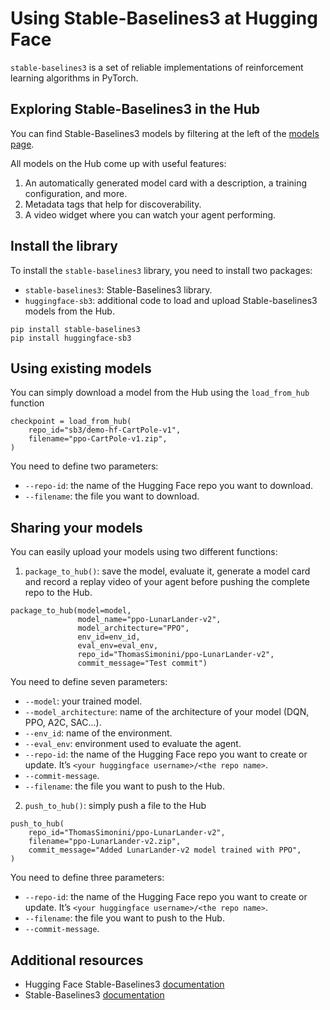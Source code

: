 # Using Stable-Baselines3 at Hugging Face

`stable-baselines3` is a set of reliable implementations of reinforcement learning algorithms in PyTorch.

## Exploring Stable-Baselines3 in the Hub

You can find Stable-Baselines3 models by filtering at the left of the [models page](https://huggingface.co/models?library=stable-baselines3).

All models on the Hub come up with useful features:
1. An automatically generated model card with a description, a training configuration, and more.
2. Metadata tags that help for discoverability.
3. A video widget where you can watch your agent performing.

## Install the library
To install the `stable-baselines3` library, you need to install two packages:
- `stable-baselines3`: Stable-Baselines3 library.
- `huggingface-sb3`: additional code to load and upload Stable-baselines3 models from the Hub.
```
pip install stable-baselines3
pip install huggingface-sb3
```

## Using existing models
You can simply download a model from the Hub using the `load_from_hub` function

```
checkpoint = load_from_hub(
    repo_id="sb3/demo-hf-CartPole-v1",
    filename="ppo-CartPole-v1.zip",
)
```

You need to define two parameters:
- `--repo-id`: the name of the Hugging Face repo you want to download.
- `--filename`: the file you want to download.


## Sharing your models
You can easily upload your models using two different functions:

1. `package_to_hub()`: save the model, evaluate it, generate a model card and record a replay video of your agent before pushing the complete repo to the Hub.

```
package_to_hub(model=model, 
               model_name="ppo-LunarLander-v2",
               model_architecture="PPO",
               env_id=env_id,
               eval_env=eval_env,
               repo_id="ThomasSimonini/ppo-LunarLander-v2",
               commit_message="Test commit")
```

You need to define seven parameters:
- `--model`: your trained model.
- `--model_architecture`: name of the architecture of your model (DQN, PPO, A2C, SAC...).
- `--env_id`: name of the environment.
- `--eval_env`: environment used to evaluate the agent.
- `--repo-id`: the name of the Hugging Face repo you want to create or update. It’s `<your huggingface username>/<the repo name>`.
- `--commit-message`.
- `--filename`: the file you want to push to the Hub.

2. `push_to_hub()`: simply push a file to the Hub

```
push_to_hub(
    repo_id="ThomasSimonini/ppo-LunarLander-v2",
    filename="ppo-LunarLander-v2.zip",
    commit_message="Added LunarLander-v2 model trained with PPO",
)
```
You need to define three parameters:
- `--repo-id`: the name of the Hugging Face repo you want to create or update. It’s `<your huggingface username>/<the repo name>`.
- `--filename`: the file you want to push to the Hub.
- `--commit-message`.


## Additional resources

* Hugging Face Stable-Baselines3 [documentation](https://github.com/huggingface/huggingface_sb3#hugging-face--x-stable-baselines3-v20)
* Stable-Baselines3 [documentation](https://stable-baselines3.readthedocs.io/en/master/)
